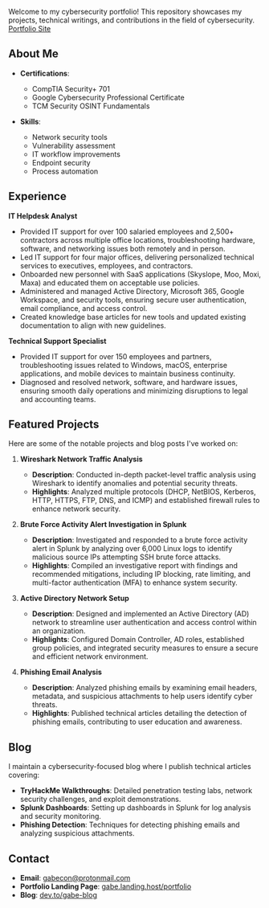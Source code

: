 Welcome to my cybersecurity portfolio! This repository showcases my projects, technical writings, and contributions in the field of cybersecurity.
[Portfolio Site](https://gabe.landing.host/portfolio)

## About Me

- **Certifications**:
  - CompTIA Security+ 701
  - Google Cybersecurity Professional Certificate
  - TCM Security OSINT Fundamentals

- **Skills**:
  - Network security tools
  - Vulnerability assessment
  - IT workflow improvements
  - Endpoint security
  - Process automation

## Experience

**IT Helpdesk Analyst**

- Provided IT support for over 100 salaried employees and 2,500+ contractors across multiple office locations, troubleshooting hardware, software, and networking issues both remotely and in person.
- Led IT support for four major offices, delivering personalized technical services to executives, employees, and contractors.
- Onboarded new personnel with SaaS applications (Skyslope, Moo, Moxi, Maxa) and educated them on acceptable use policies.
- Administered and managed Active Directory, Microsoft 365, Google Workspace, and security tools, ensuring secure user authentication, email compliance, and access control.
- Created knowledge base articles for new tools and updated existing documentation to align with new guidelines.

**Technical Support Specialist**

- Provided IT support for over 150 employees and partners, troubleshooting issues related to Windows, macOS, enterprise applications, and mobile devices to maintain business continuity.
- Diagnosed and resolved network, software, and hardware issues, ensuring smooth daily operations and minimizing disruptions to legal and accounting teams.

## Featured Projects

Here are some of the notable projects and blog posts I've worked on:

1. **Wireshark Network Traffic Analysis**
   - **Description**: Conducted in-depth packet-level traffic analysis using Wireshark to identify anomalies and potential security threats.
   - **Highlights**: Analyzed multiple protocols (DHCP, NetBIOS, Kerberos, HTTP, HTTPS, FTP, DNS, and ICMP) and established firewall rules to enhance network security.

2. **Brute Force Activity Alert Investigation in Splunk**
   - **Description**: Investigated and responded to a brute force activity alert in Splunk by analyzing over 6,000 Linux logs to identify malicious source IPs attempting SSH brute force attacks.
   - **Highlights**: Compiled an investigative report with findings and recommended mitigations, including IP blocking, rate limiting, and multi-factor authentication (MFA) to enhance system security.

3. **Active Directory Network Setup**
   - **Description**: Designed and implemented an Active Directory (AD) network to streamline user authentication and access control within an organization.
   - **Highlights**: Configured Domain Controller, AD roles, established group policies, and integrated security measures to ensure a secure and efficient network environment.

4. **Phishing Email Analysis**
   - **Description**: Analyzed phishing emails by examining email headers, metadata, and suspicious attachments to help users identify cyber threats.
   - **Highlights**: Published technical articles detailing the detection of phishing emails, contributing to user education and awareness.

## Blog

I maintain a cybersecurity-focused blog where I publish technical articles covering:

- **TryHackMe Walkthroughs**: Detailed penetration testing labs, network security challenges, and exploit demonstrations.
- **Splunk Dashboards**: Setting up dashboards in Splunk for log analysis and security monitoring.
- **Phishing Detection**: Techniques for detecting phishing emails and analyzing suspicious attachments.

## Contact

- **Email**: [gabecon@protonmail.com](mailto:gabecon@protonmail.com)
- **Portfolio Landing Page**: [gabe.landing.host/portfolio](https://gabe.landing.host/portfolio)
- **Blog**: [dev.to/gabe-blog](https://dev.to/gabe-blog)
